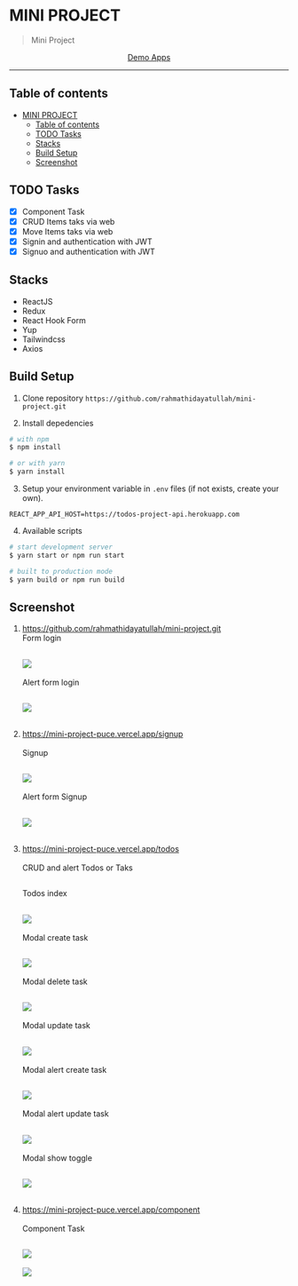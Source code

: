 # MINI PROJECT

> Mini Project

<p align="center">
  <a href="https://reactjs.org/">
    Demo Apps
  </a>
</p>

----

## Table of contents
- [MINI PROJECT](#-mini-project)
  - [Table of contents](#table-of-contents)
  - [TODO Tasks](#todo-tasks)
  - [Stacks](#stacks)
  - [Build Setup](#build-setup)
  - [Screenshot](#Screenshot)

## TODO Tasks
- [x] Component Task
- [x] CRUD Items taks via web
- [x] Move Items taks via web
- [x] Signin and authentication with JWT
- [x] Signuo and authentication with JWT

## Stacks
- ReactJS
- Redux
- React Hook Form
- Yup
- Tailwindcss
- Axios

## Build Setup
1. Clone repository
`https://github.com/rahmathidayatullah/mini-project.git`

2. Install depedencies
```bash
# with npm
$ npm install

# or with yarn
$ yarn install
```

3. Setup your environment variable in `.env` files (if not exists, create your own).
```env
REACT_APP_API_HOST=https://todos-project-api.herokuapp.com

```

4. Available scripts
```bash
# start development server
$ yarn start or npm run start

# built to production mode
$ yarn build or npm run build
```

## Screenshot

1. https://github.com/rahmathidayatullah/mini-project.git <br />
   Form login
   ##
   <img src="screenshot/form-login.png"> <br/><br/>
   Alert form login
   ##
   <img src="screenshot/alert-form-login.png"><br /><br />
   
2. https://mini-project-puce.vercel.app/signup <br /><br />
   Signup
   ##
   <img src="screenshot/form-signup.png"> <br /><br/>
   Alert form Signup
   ##
   <img src="screenshot/alert-form-signup.png"> <br /><br />

3. https://mini-project-puce.vercel.app/todos <br /><br />
   CRUD and alert Todos or Taks 
   ##
   Todos index
   ##
   <img src="screenshot/todos.png"><br /><br />
   Modal create task
   ##
   <img src="screenshot/modal-create-task.png"><br /><br />
   Modal delete task
   ##
   <img src="screenshot/modal-delete-task.png"><br /><br />
   Modal update task
   ##
   <img src="screenshot/modal-update-task.png"><br /><br />
   Modal alert create task
   ##
   <img src="screenshot/alert-modal-create-task.png"><br /><br />
   Modal alert update task
   ##
   <img src="screenshot/alert-modal-update-task.png"><br /><br />
   Modal show toggle
   ##
   <img src="screenshot/show-toggle.png"><br /><br />
4. https://mini-project-puce.vercel.app/component <br /><br />
   Component Task
   ## 
   <img src="screenshot/component-1.png"><br /><br />
   <img src="screenshot/component-2.png"><br /><br />
   
